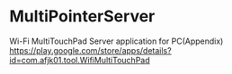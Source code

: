 MultiPointerServer
==================

Wi-Fi MultiTouchPad Server application for PC(Appendix)
https://play.google.com/store/apps/details?id=com.afjk01.tool.WifiMultiTouchPad
